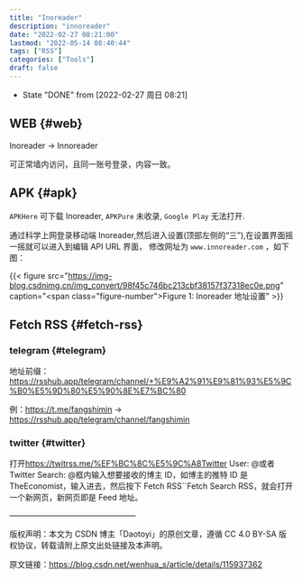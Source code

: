 ```yaml
---
title: "Inoreader"
description: "innoreader"
date: "2022-02-27 08:21:00"
lastmod: "2022-05-14 08:40:44"
tags: ["RSS"]
categories: ["Tools"]
draft: false
---
```


-   State "DONE"       from              <span class="timestamp-wrapper"><span class="timestamp">[2022-02-27 周日 08:21]</span></span>


## WEB {#web}

Inoreader -&gt; Innoreader

可正常墙内访问，且同一账号登录，内容一致。


## APK {#apk}

`APKHere` 可下载 Inoreader, `APKPure` 未收录, `Google Play` 无法打开.

通过科学上网登录移动端 Inoreader,然后进入设置(顶部左侧的“三”),在设置界面摇一摇就可以进入到编辑 API URL 界面， 修改网址为 `www.innoreader.com` ，如下图：

{{< figure src="https://img-blog.csdnimg.cn/img_convert/98f45c746bc213cbf38157f37318ec0e.png" caption="<span class=\"figure-number\">Figure 1: </span>Inoreader 地址设置" >}}


## Fetch RSS {#fetch-rss}


### telegram {#telegram}

地址前缀：<https://rsshub.app/telegram/channel/+%E9%A2%91%E9%81%93%E5%9C%B0%E5%9D%80%E5%90%8E%E7%BC%80>

例：<https://t.me/fangshimin> -&gt; <https://rsshub.app/telegram/channel/fangshimin>


### twitter {#twitter}

打开<https://twitrss.me/%EF%BC%8C%E5%9C%A8Twitter> User: @或者 Twitter Search: @框内输入想要接收的博主 ID，如博主的推特 ID 是 TheEconomist，输入进去，然后按下 Fetch RSS\`\`Fetch Search RSS，就会打开一个新网页，新网页即是 Feed 地址。

————————————————

版权声明：本文为 CSDN 博主「Daotoyi」的原创文章，遵循 CC 4.0 BY-SA 版权协议，转载请附上原文出处链接及本声明。

原文链接：<https://blog.csdn.net/wenhua_s/article/details/115937362>